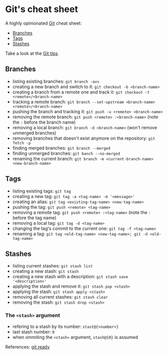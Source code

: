 # Git's cheat sheet

A highly opinionated [Git](http://git-scm.com/) cheat sheet:

* [Branches](#branches)
* [Tags](#tags)
* [Stashes](#stashes)

Take a look at the [Git tips](../git/tips.md).

## Branches

* listing existing branches: `git branch -avv`
* creating a new branch and switch to it: `git checkout -b <branch-name>`
* creating a branch from a remote one and track it: `git checkout -t <remote>/<branch-name>`
* tracking a remote branch: `git branch --set-upstream <branch-name> <remote>/<branch-name>`
* pushing the branch and tracking it: `git push -u <remote> <branch-name>`
* removing the remote branch: `git push <remote> :<branch-name>` (note the `:` before the branch name)
* removing a local branch: `git branch -d <branch-name>` (won't remove unmerged branches)
* removing branches that doesn't exist anymore on the repository: `git fetch -p`
* finding merged branches: `git branch --merged`
* finding unmerged branches: `git banch --no-merged`
* renaming the current branch: `git branch -m <current-branch-name> <new-branch-name>`

## Tags

* listing existing tags: `git tag`
* creating a new tag: `git tag -a <tag-name> -m '<message>'`
* creating an alias: `git tag <existing-tag-name> <new-tag-name>`
* pushing the tag: `git push <remote> <tag-name>`
* removing a remote tag: `git push <remote> :<tag-name>` (note the `:` before the tag name)
* removing a local tag: `git tag -d <tag-name>`
* changing the tag's commit to the current one: `git tag -f <tag-name>`
* renaming a tag: `git tag <old-tag-name> <new-tag-name>; git -d <old-tag-name>`

## Stashes

* listing current stashes: `git stash list`
* creating a new stash: `git stash`
* creating a new stash with a description: `git stash save '<description>'`
* applying the stash and remove it: `git stash pop <stash>`
* applying the stash: `git stash apply <stash>`
* removing all current stashes: `git stash clear`
* removing the stash: `git stash drop <stash>`

### The `<stash>` argument

* refering to a stash by its number: `stast@{<number>}`
* last stash number: `0`
* when ommiting the `<stash>` argument, `stash@{0}` is assumed

References: [git ready](http://gitready.com/beginner/2009/03/13/smartly-save-stashes.html)
